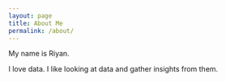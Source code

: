 ```yaml
---
layout: page
title: About Me
permalink: /about/
---
```


My name is Riyan. 

I love data. I like looking at data and gather insights from them. 



